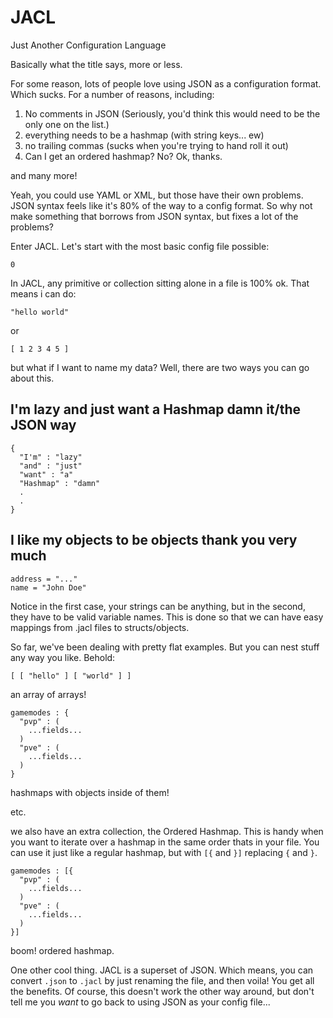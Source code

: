 # JACL
Just Another Configuration Language

Basically what the title says, more or less.

For some reason, lots of people love using JSON as a configuration format. Which sucks. For a number of reasons, including:
1. No comments in JSON (Seriously, you'd think this would need to be the only one on the list.)
2. everything needs to be a hashmap (with string keys... ew)
3. no trailing commas (sucks when you're trying to hand roll it out)
4. Can I get an ordered hashmap? No? Ok, thanks.

and many more!

Yeah, you could use YAML or XML, but those have their own problems. JSON syntax feels like it's 80% of the way to a config format. So why not make something that borrows from JSON syntax, but fixes a lot of the problems?

Enter JACL. Let's start with the most basic config file possible:
```
0
```
In JACL, any primitive or collection sitting alone in a file is 100% ok. That means i can do:
```
"hello world"
```
or
```
[ 1 2 3 4 5 ]
```
but what if I want to name my data? Well, there are two ways you can go about this.
## I'm lazy and just want a Hashmap damn it/the JSON way
```
{
  "I'm" : "lazy"
  "and" : "just"
  "want" : "a"
  "Hashmap" : "damn"
  .
  .
}
```
## I like my objects to be objects thank you very much
```
address = "..."
name = "John Doe"
```
Notice in the first case, your strings can be anything, but in the second, they have to be valid variable names. This is done so that we can have easy mappings from .jacl files to structs/objects.

So far, we've been dealing with pretty flat examples. But you can nest stuff any way you like. Behold:
```
[ [ "hello" ] [ "world" ] ]
```
an array of arrays!
```
gamemodes : {
  "pvp" : (
    ...fields...
  )
  "pve" : (
    ...fields...
  )
}
```
hashmaps with objects inside of them!

etc.

we also have an extra collection, the Ordered Hashmap. This is handy when you want to iterate over a hashmap in the same order thats in your file.
You can use it just like a regular hashmap, but with `[{` and `}]` replacing `{` and `}`.
```
gamemodes : [{
  "pvp" : (
    ...fields...
  )
  "pve" : (
    ...fields...
  )
}]
```
boom! ordered hashmap.

One other cool thing. JACL is a superset of JSON. Which means, you can convert `.json` to `.jacl` by just renaming the file, and then voila! You get all the benefits. Of course, this doesn't work the other way around, but don't tell me you *want* to go back to using JSON as your config file... 
